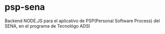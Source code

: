 # psp-sena
Backend NODE.JS para el aplicativo de PSP(Personal Software Process) del SENA, en el programa de Tecnológo ADSI
